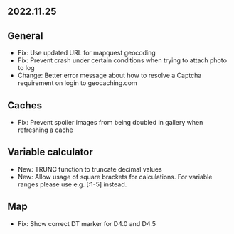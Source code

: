 ## 2022.11.25

## General
- Fix: Use updated URL for mapquest geocoding
- Fix: Prevent crash under certain conditions when trying to attach photo to log
- Change: Better error message about how to resolve a Captcha requirement on login to geocaching.com

## Caches
- Fix: Prevent spoiler images from being doubled in gallery when refreshing a cache

## Variable calculator
- New: TRUNC function to truncate decimal values
- New: Allow usage of square brackets for calculations. For variable ranges please use e.g. \[:1-5\] instead.

## Map
- Fix: Show correct DT marker for D4.0 and D4.5
